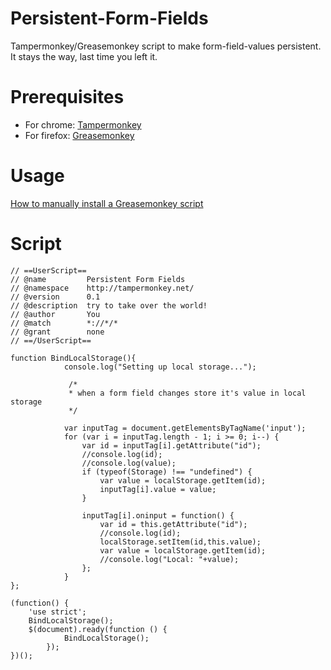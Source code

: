 # Persistent-Form-Fields
Tampermonkey/Greasemonkey script to make form-field-values persistent.
It stays the way, last time you left it.

# Prerequisites
* For chrome: [Tampermonkey](https://chrome.google.com/webstore/detail/tampermonkey/dhdgffkkebhmkfjojejmpbldmpobfkfo?hl=en)
* For firefox: [Greasemonkey](https://addons.mozilla.org/en-US/firefox/addon/greasemonkey/)

# Usage
[How to manually install a Greasemonkey script ](https://www.fimfiction.net/blog/56868/how-to-manually-install-a-greasemonkey-script)

# Script

```
// ==UserScript==
// @name         Persistent Form Fields
// @namespace    http://tampermonkey.net/
// @version      0.1
// @description  try to take over the world!
// @author       You
// @match        *://*/*
// @grant        none
// ==/UserScript==

function BindLocalStorage(){
            console.log("Setting up local storage...");

             /*
             * when a form field changes store it's value in local storage
             */            

            var inputTag = document.getElementsByTagName('input');
            for (var i = inputTag.length - 1; i >= 0; i--) {
                var id = inputTag[i].getAttribute("id");
                //console.log(id);                
                //console.log(value);
                if (typeof(Storage) !== "undefined") {
                    var value = localStorage.getItem(id);
                    inputTag[i].value = value;
                }

                inputTag[i].oninput = function() { 
                    var id = this.getAttribute("id");                    
                    //console.log(id);
                    localStorage.setItem(id,this.value);
                    var value = localStorage.getItem(id);
                    //console.log("Local: "+value);
                };
            } 
};

(function() {
    'use strict';
    BindLocalStorage();
    $(document).ready(function () {            
            BindLocalStorage();
        });        
})();
```
